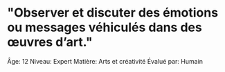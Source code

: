 # "Observer et discuter des émotions ou messages véhiculés dans des œuvres d’art."

Âge: 12
Niveau: Expert
Matière: Arts et créativité
Évalué par: Humain